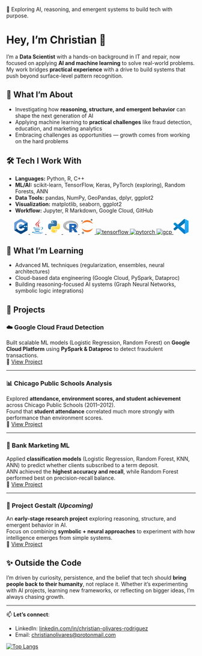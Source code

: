 🌌 Exploring AI, reasoning, and emergent systems to build tech with purpose.

# Hey, I’m Christian 👋  

I’m a **Data Scientist** with a hands-on background in IT and repair, now focused on applying **AI and machine learning** to solve real-world problems.  
My work bridges **practical experience** with a drive to build systems that push beyond surface-level pattern recognition.   

## 🚀 What I’m About
- Investigating how **reasoning, structure, and emergent behavior** can shape the next generation of AI  
- Applying machine learning to **practical challenges** like fraud detection, education, and marketing analytics  
- Embracing challenges as opportunities — growth comes from working on the hard problems  

## 🛠️ Tech I Work With
- **Languages:** Python, R, C++  
- **ML/AI:** scikit-learn, TensorFlow, Keras, PyTorch (exploring), Random Forests, ANN  
- **Data Tools:** pandas, NumPy, GeoPandas, dplyr, ggplot2  
- **Visualization:** matplotlib, seaborn, ggplot2  
- **Workflow:** Jupyter, R Markdown, Google Cloud, GitHub  

<p align="center"> 
  <a href="https://www.w3schools.com/cpp/" target="_blank" rel="noreferrer">
    <img src="https://raw.githubusercontent.com/devicons/devicon/master/icons/cplusplus/cplusplus-original.svg" alt="cplusplus" width="40" height="40"/>
  </a> 
  <a href="https://www.java.com" target="_blank" rel="noreferrer">
    <img src="https://raw.githubusercontent.com/devicons/devicon/master/icons/java/java-original.svg" alt="java" width="40" height="40"/>
  </a> 
  <a href="https://www.python.org" target="_blank" rel="noreferrer">
    <img src="https://raw.githubusercontent.com/devicons/devicon/master/icons/python/python-original.svg" alt="python" width="40" height="40"/>
  </a>
  <a href="https://www.r-project.org/" target="_blank" rel="noreferrer">
    <img src="https://raw.githubusercontent.com/devicons/devicon/master/icons/r/r-original.svg" alt="r" width="40" height="40"/>
  </a>
  <a href="https://jupyter.org/" target="_blank" rel="noreferrer">
    <img src="https://raw.githubusercontent.com/devicons/devicon/master/icons/jupyter/jupyter-original.svg" alt="jupyter" width="40" height="40"/>
  </a>
  <a href="https://www.tensorflow.org/" target="_blank" rel="noreferrer">
    <img src="https://www.vectorlogo.zone/logos/tensorflow/tensorflow-icon.svg" alt="tensorflow" width="40" height="40"/>
  </a>
  <a href="https://pytorch.org/" target="_blank" rel="noreferrer">
    <img src="https://www.vectorlogo.zone/logos/pytorch/pytorch-icon.svg" alt="pytorch" width="40" height="40"/>
  </a>
  <a href="https://cloud.google.com" target="_blank" rel="noreferrer">
    <img src="https://www.vectorlogo.zone/logos/google_cloud/google_cloud-icon.svg" alt="gcp" width="40" height="40"/>
  </a> 
  <a href="https://code.visualstudio.com/" target="_blank" rel="noreferrer">
    <img src="https://raw.githubusercontent.com/devicons/devicon/master/icons/vscode/vscode-original.svg" alt="vscode" width="40" height="40"/>
  </a>
</p>

## 🌱 What I’m Learning
- Advanced ML techniques (regularization, ensembles, neural architectures)  
- Cloud-based data engineering (Google Cloud, PySpark, Dataproc)  
- Building reasoning-focused AI systems (Graph Neural Networks, symbolic logic integrations)

## 📂 Projects  

### ☁️ Google Cloud Fraud Detection  
Built scalable ML models (Logistic Regression, Random Forest) on **Google Cloud Platform** using **PySpark & Dataproc** to detect fraudulent transactions.  
🔗 [View Project](https://github.com/Oli-Data/Data-Engineering-Infrastructure-Projects/tree/main/Google%20Cloud%20Project)  

---

### 📊 Chicago Public Schools Analysis  
Explored **attendance, environment scores, and student achievement** across Chicago Public Schools (2011–2012).  
Found that **student attendance** correlated much more strongly with performance than environment scores.  
🔗 [View Project](https://github.com/Oli-Data/Data-Science-Machine-Learning-Projects/tree/main/Chicago%20Schools%20Project)  

---

### 🏦 Bank Marketing ML  
Applied **classification models** (Logistic Regression, Random Forest, KNN, ANN) to predict whether clients subscribed to a term deposit.  
ANN achieved the **highest accuracy and recall**, while Random Forest performed best on precision-recall balance.  
🔗 [View Project](https://github.com/Oli-Data/Data-Science-Machine-Learning-Projects/tree/main/Bank%20Marketing%20ML)  

---

### 🧠 Project Gestalt *(Upcoming)*  
An **early-stage research project** exploring reasoning, structure, and emergent behavior in AI.  
Focus on combining **symbolic + neural approaches** to experiment with how intelligence emerges from simple systems.  
🔗 [View Project](https://github.com/Oli-Data/Data-Science-Machine-Learning-Projects/tree/main/Project%20Gestalt)  

## ✨ Outside the Code
I’m driven by curiosity, persistence, and the belief that tech should **bring people back to their humanity**, not replace it. Whether it’s experimenting with AI projects, learning new frameworks, or reflecting on bigger ideas, I’m always chasing growth.  

---

📫 **Let’s connect**:  
- LinkedIn: [linkedin.com/in/christian-olivares-rodriguez](https://www.linkedin.com/in/christian-olivares-rodriguez/)  
- Email: [christianolivares@protonmail.com](#)

[![Top Langs](https://github-readme-stats.vercel.app/api/top-langs/?username=oli-data)](https://github.com/anuraghazra/github-readme-stats)
